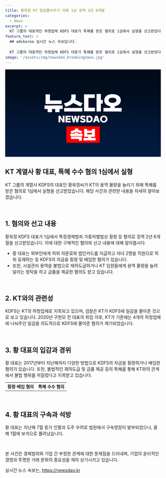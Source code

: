 ```yaml
---
title: 황욱정 KT 일감몰아주기 의혹 1심 징역 2년 6개월
categories:
  - News
excerpt: >
  KT 그룹의 대표적인 하청업체 KDFS 대표가 특혜를 받은 혐의로 1심에서 실형을 선고받았다. 검찰은 KT가 일감을 KDFS에 몰아준 것으로 보고, 황 대표는 허위 자문료와 법인카드를 이용해 약 48억 원을 횡령한 혐의 등을 받았다. 또한, 재하도급과 금품 제공 등의 혐의도 있다. 황 대표는 구속영장이 발부된 후에는 보석으로 풀려났으며, 더팩트는 제보를 기다리고 있다. (총 148자)
feature_text: >
  ## adskorea 실시간 뉴스 속보입니다.

  KT 그룹의 대표적인 하청업체 KDFS 대표가 특혜를 받은 혐의로 1심에서 실형을 선고받았다. 검찰은 KT가 일감을 KDFS에 몰아준 것으로 보고, 황 대표는 허위 자문료와 법인카드를 이용해 약 48억 원을 횡령한 혐의 등을 받았다. 또한, 재하도급과 금품 제공 등의 혐의도 있다. 황 대표는 구속영장이 발부된 후에는 보석으로 풀려났으며, 더팩트는 제보를 기다리고 있다. (총 148자)
image: '/assets/img/newsdao_breakingnews.jpg'
---
```


<p><img src="/assets/img/newsdao_breakingnews.jpg" alt="adskorea 속보" /></p>

<h2 data-ke-size="size26">KT 계열사 황 대표, 특혜 수수 혐의 1심에서 실형</h2>

<p>KT 그룹의 계열사 KDFS의 대표인 황욱정씨가 KT의 용역 물량을 늘리기 위해 특혜를 받은 혐의로 1심에서 실형을 선고받았습니다. 해당 사건과 관련한 내용을 자세히 알아보겠습니다.</p>

<p data-ke-size="size16">&nbsp;</p>

<h2 data-ke-size="size24">1. 혐의와 선고 내용</h2>

<p>황욱정 KDFS 대표가 1심에서 특정경제범죄 가중처벌법상 횡령 등 혐의로 징역 2년 6개월을 선고받았습니다. 이에 대한 구체적인 혐의와 선고 내용에 대해 알아봅시다.</p>

<ul>
  <li>황 대표는 외부인에게 허위 자문료와 법인카드를 지급하고 자녀 2명을 직원으로 허위 등재하는 등 KDFS의 자금을 횡령 및 배임한 혐의가 있습니다.</li>
  <li>또한, 시설관리 용역을 불법으로 재하도급하거나 KT 임원들에게 용역 물량을 늘려달라는 청탁을 하고 금품을 제공한 혐의도 받고 있습니다.</li>
</ul>

<p data-ke-size="size16">&nbsp;</p>

<h2 data-ke-size="size24">2. KT와의 관련성</h2>

<p>KDFS는 KT의 하청업체로 지목되고 있으며, 검찰은 KT가 KDFS에 일감을 몰아준 것으로 보고 있습니다. 2020년 구현모 전 대표의 취임 이후, KT가 기존에는 4개의 하청업체에 나눠주던 일감을 의도적으로 KDFS에 몰아준 혐의가 제기되었습니다.</p>

<p data-ke-size="size16">&nbsp;</p>

<h2 data-ke-size="size24">3. 황 대표의 입감과 경위</h2>

<p>황 대표는 2017년부터 지난해까지 다양한 방법으로 KDFS의 자금을 횡령하거나 배임한 혐의가 있습니다. 또한, 불법적인 재하도급 및 금품 제공 등의 특혜를 통해 KT와의 관계에서 불법 행위를 저질렀다고 지목받고 있습니다.</p>

<table>
  <tr>
    <td style="text-align: center; height: 17px;"><b>횡령·배임 혐의</b></td>
    <td style="text-align: center; height: 17px;"><b>특혜 수수 혐의</b></td>
  </tr>
</table>

<p data-ke-size="size16">&nbsp;</p>

<h2 data-ke-size="size24">4. 황 대표의 구속과 석방</h2>

<p>황 대표는 지난해 7월 증거 인멸과 도주 우려로 법원에서 구속영장이 발부되었으나, 올해 1월에 보석으로 풀려났습니다.</p>

<p data-ke-size="size16">&nbsp;</p>

<p>본 사건은 경제범죄와 기업 간 부정한 관계에 대한 문제점을 드러내며, 기업의 윤리적인 경영과 투명한 거래 문화의 중요성을 재차 상기시키고 있습니다.</p>
실시간 뉴스 속보는, <a href="https://newsdao.kr" rel="dofollow">https://newsdao.kr</a>


